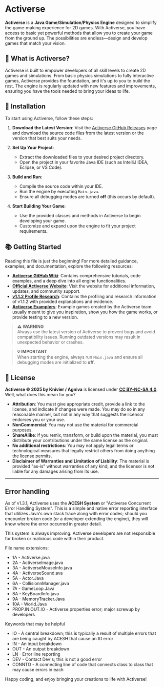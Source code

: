 # Activerse

**Activerse** is a **Java Game/Simulation/Physics Engine** designed to simplify the game-making experience for 2D games. With Activerse, you have access to basic yet powerful methods that allow you to create your game from the ground up. The possibilities are endless—design and develop games that match your vision.

## 🚀 What is Activerse?

Activerse is built to empower developers of all skill levels to create 2D games and simulations. From basic physics simulations to fully interactive games, Activerse provides the foundation, and it's up to you to build the rest. The engine is regularly updated with new features and improvements, ensuring you have the tools needed to bring your ideas to life.

## 🔧 Installation

To start using Activerse, follow these steps:

1. **Download the Latest Version**: Visit the [Activerse GitHub Releases](https://github.com/Knivier/Activerse/releases) page and download the source code files from the latest version or the version that best suits your needs.

2. **Set Up Your Project**:
   - Extract the downloaded files to your desired project directory.
   - Open the project in your favorite Java IDE (such as IntelliJ IDEA, Eclipse, or VS Code).

3. **Build and Run**:
   - Compile the source code within your IDE.
   - Run the engine by executing `Main.java`.
   - Ensure all debugging modes are turned **off** (this occurs by default).

4. **Start Building Your Game**:
   - Use the provided classes and methods in Activerse to begin developing your game.
   - Customize and expand upon the engine to fit your project requirements.

## 📚 Getting Started

Reading this file is just the beginning! For more detailed guidance, examples, and documentation, explore the following resources:

- **[Activerse GitHub Wiki](https://github.com/Knivier/Activerse/wiki)**: Contains comprehensive tutorials, code examples, and a deep dive into all engine functionalities.
- **[Official Activerse Website](https://knivier.github.io/KnivierWeb/activerseinfo.html)**: Visit the website for additional information, updates, and community support.
- **[v1.1.2 Profile Research](https://github.com/user-attachments/files/16165118/Research.Notes.for.v1.1.2.Optimizations.pdf)**: Contains the profiling and research information of v1.1.2 with provided explanations and evidence.
- **[Activerse Examplers](https://github.com/knivier/Activerse-Examplers)**: Example games created by the Activerse team usually meant to give you inspiration, show you how the game works, or provide testing to a new version.

> **⚠️ WARNING**  
> Always use the latest version of Activerse to prevent bugs and avoid compatibility issues. Running outdated versions may result in unexpected behavior or crashes.

> **💡 IMPORTANT**  
> When starting the engine, always run `Main.java` and ensure all debugging modes are initialized to **off**.

## 📝 License

**Activerse © 2025 by Knivier / Agniva** is licensed under **[CC BY-NC-SA 4.0](https://creativecommons.org/licenses/by-nc-sa/4.0/)**.
Well, what does this mean for you?

- **Attribution**: You must give appropriate credit, provide a link to the license, and indicate if changes were made. You may do so in any reasonable manner, but not in any way that suggests the licensor endorses you or your use.
- **NonCommercial**: You may not use the material for commercial purposes.
- **ShareAlike**: If you remix, transform, or build upon the material, you must distribute your contributions under the same license as the original.
- **No additional restrictions**: You may not apply legal terms or technological measures that legally restrict others from doing anything the license permits.
- **Disclaimer of Warranties and Limitation of Liability**: The material is provided "as-is" without warranties of any kind, and the licensor is not liable for any damages arising from its use.
---

## Error handling

As of v1.3.1, Activerse uses the **ACESH System** or "Activerse Concurrent Error Handling System". This is a simple and native error reporting interface that utilizes Java's own stack trace along with error codes; should you encounter broken code (or a developer extending the engine), they will know where the error occurred in greater detail.

This system is always improving. Activerse developers are not responsible for broken or malicious code within their product.

File name extensions:

- 1A - Activerse.java
- 2A - ActiverseImage.java
- 3A - ActiverseMouseInfo.java
- 4A - ActiverseSound.ava
- 5A - Actor.Java
- 6A - CollisionnManager.java
- 7A - GameLoop.Java
- 8A - KeyBoardInfo.java
- 9A - MemoryTracker.Java
- 10A - World.Java
- PROP.IN.OUT.IO - Activerse.properties error; major screwup by developers

Keywords that may be helpful
- IO - A central breakdown; this is typically a result of multiple errors that are being caught by ACESH that cause an IO error
- IN - An input breakdown
- OUT - An output breakdown
- LN - Error line reporting
- DEV - Contact Dev's; this is not a good error
- CONNTO - A connecting line of code that connects class to class that may cause errors in each

Happy coding, and enjoy bringing your creations to life with Activerse!
